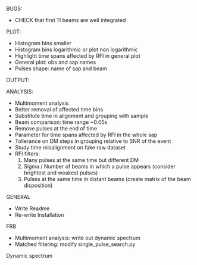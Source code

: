 BUGS:
- CHECK that first 11 beams are well integrated

PLOT:
- Histogram bins smaller
- Histogram bins logarithmic or plot non logarithmic
- Highlight time spans affected by RFI in general plot
- General plot: obs and sap names
- Pulses shape: name of sap and beam

OUTPUT:

ANALYSIS:
- Multimoment analysis
- Better removal of affected time bins
- Substitute time in alignment and grouping with sample
- Beam comparison: time range ~0.05s
- Remove pulses at the end of time
- Parameter for time spans affected by RFI in the whole sap
- Tollerance on DM steps in grouping relative to SNR of the event
- Study time misalignment on fake raw dataset
- RFI filters: 
    1. Many pulses at the same time but different DM
    2. Sigma / Number of beams in which a pulse appears (consider brightest and weakest pulses)
    3. Pulses at the same time in distant beams (create matrix of the beam disposition)

GENERAL
- Write Readme
- Re-write Installation

FRB
- Multimoment analysis: write out dynamic spectrum
- Matched filtering: modify single_pulse_search.py



Dynamic spectrum
